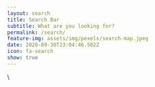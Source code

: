 ```yaml
---
layout: search
title: Search Bar
subtitle: What are you looking for?
permalink: /search/
feature-img: assets/img/pexels/search-map.jpeg
date: 2020-09-30T23:04:46.502Z
icon: fa-search
show: true
---
```

\